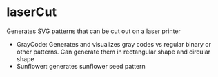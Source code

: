 # laserCut
Generates SVG patterns that can be cut out on a laser printer
* GrayCode: Generates and visualizes gray codes vs regular binary or other patterns. Can generate them in rectangular shape and circular shape
* Sunflower: generates sunflower seed pattern

